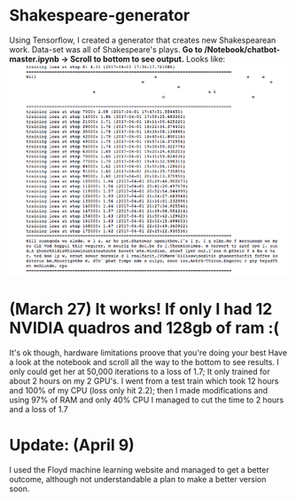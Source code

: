 # Shakespeare-generator
Using Tensorflow, I created a generator that creates new Shakespearean work. Data-set was all of Shakespeare's plays.
**Go to /Notebook/chatbot-master.ipynb -> Scroll to bottom to see output.**
Looks like:
![Screenshot](Shakes.png)
# (March 27) It works! If only I had 12 NVIDIA quadros and 128gb of ram :(
It's ok though, hardware limitations proove that you're doing your best
Have a look at the notebook and scroll all the way to the bottom to see results.
I only could get her at 50,000 iterations to a loss of 1.7; It only trained for about 2 hours on my 2 GPU's. 
I went from a test train which took 12 hours and 100% of my CPU (loss only hit 2.2); then I made modifications and using 97% of RAM and only 40% CPU I managed to cut the time to 2 hours and a loss of 1.7

# Update: (April 9)
I used the Floyd machine learning website and managed to get a better outcome, although not understandable a plan to make a better version soon.
